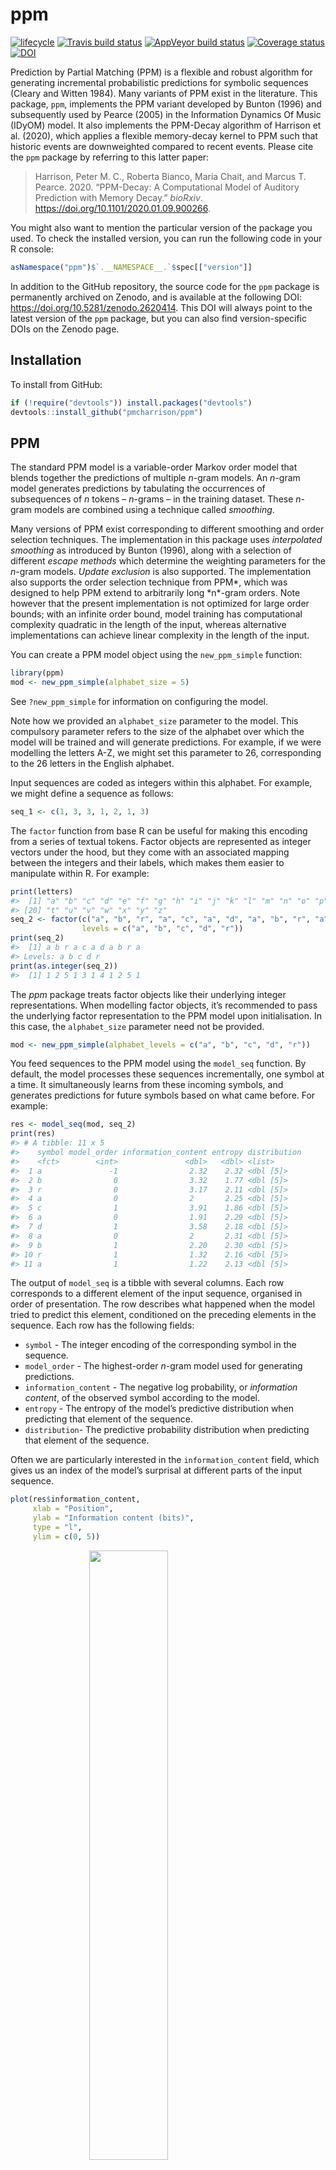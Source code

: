 
<!-- README.md is generated from README.Rmd. Please edit that file -->

# ppm

[![lifecycle](https://img.shields.io/badge/lifecycle-maturing-blue.svg)](https://www.tidyverse.org/lifecycle/#maturing)
[![Travis build
status](https://travis-ci.org/pmcharrison/ppm.svg?branch=master)](https://travis-ci.org/pmcharrison/ppm)
[![AppVeyor build
status](https://ci.appveyor.com/api/projects/status/github/pmcharrison/ppm?branch=master&svg=true)](https://ci.appveyor.com/project/pmcharrison/ppm)
[![Coverage
status](https://coveralls.io/repos/github/pmcharrison/ppm/badge.svg)](https://coveralls.io/r/pmcharrison/ppm?branch=master)
[![DOI](https://zenodo.org/badge/DOI/10.5281/zenodo.2620414.svg)](https://doi.org/10.5281/zenodo.2620414)

Prediction by Partial Matching (PPM) is a flexible and robust algorithm
for generating incremental probabilistic predictions for symbolic
sequences (Cleary and Witten 1984). Many variants of PPM exist in the
literature. This package, `ppm`, implements the PPM variant developed by
Bunton (1996) and subsequently used by Pearce (2005) in the Information
Dynamics Of Music (IDyOM) model. It also implements the PPM-Decay
algorithm of Harrison et al. (2020), which applies a flexible
memory-decay kernel to PPM such that historic events are downweighted
compared to recent events. Please cite the `ppm` package by referring to
this latter paper:

> Harrison, Peter M. C., Roberta Bianco, Maria Chait, and Marcus T.
> Pearce. 2020. “PPM-Decay: A Computational Model of Auditory Prediction
> with Memory Decay.” *bioRxiv*.
> <https://doi.org/10.1101/2020.01.09.900266>.

You might also want to mention the particular version of the package you
used. To check the installed version, you can run the following code in
your R console:

``` r
asNamespace("ppm")$`.__NAMESPACE__.`$spec[["version"]]
```

In addition to the GitHub repository, the source code for the `ppm`
package is permanently archived on Zenodo, and is available at the
following DOI: <https://doi.org/10.5281/zenodo.2620414>. This DOI will
always point to the latest version of the `ppm` package, but you can
also find version-specific DOIs on the Zenodo page.

## Installation

To install from GitHub:

``` r
if (!require("devtools")) install.packages("devtools")
devtools::install_github("pmcharrison/ppm")
```

## PPM

The standard PPM model is a variable-order Markov order model that
blends together the predictions of multiple *n*-gram models. An *n*-gram
model generates predictions by tabulating the occurrences of
subsequences of *n* tokens – *n*-grams – in the training dataset. These
*n*-gram models are combined using a technique called *smoothing*.

Many versions of PPM exist corresponding to different smoothing and
order selection techniques. The implementation in this package uses
*interpolated smoothing* as introduced by Bunton (1996), along with a
selection of different *escape methods* which determine the weighting
parameters for the *n*-gram models. *Update exclusion* is also
supported. The implementation also supports the order selection
technique from PPM*, which was designed to help PPM extend to
arbitrarily long *n\*-gram orders. Note however that the present
implementation is not optimized for large order bounds; with an infinite
order bound, model training has computational complexity quadratic in
the length of the input, whereas alternative implementations can achieve
linear complexity in the length of the input.

You can create a PPM model object using the `new_ppm_simple` function:

``` r
library(ppm)
mod <- new_ppm_simple(alphabet_size = 5)
```

See `?new_ppm_simple` for information on configuring the model.

Note how we provided an `alphabet_size` parameter to the model. This
compulsory parameter refers to the size of the alphabet over which the
model will be trained and will generate predictions. For example, if we
were modelling the letters A-Z, we might set this parameter to 26,
corresponding to the 26 letters in the English alphabet.

Input sequences are coded as integers within this alphabet. For example,
we might define a sequence as follows:

``` r
seq_1 <- c(1, 3, 3, 1, 2, 1, 3)
```

The `factor` function from base R can be useful for making this encoding
from a series of textual tokens. Factor objects are represented as
integer vectors under the hood, but they come with an associated mapping
between the integers and their labels, which makes them easier to
manipulate within R. For example:

``` r
print(letters)
#>  [1] "a" "b" "c" "d" "e" "f" "g" "h" "i" "j" "k" "l" "m" "n" "o" "p" "q" "r" "s"
#> [20] "t" "u" "v" "w" "x" "y" "z"
seq_2 <- factor(c("a", "b", "r", "a", "c", "a", "d", "a", "b", "r", "a"),
                levels = c("a", "b", "c", "d", "r"))
print(seq_2)
#>  [1] a b r a c a d a b r a
#> Levels: a b c d r
print(as.integer(seq_2))
#>  [1] 1 2 5 1 3 1 4 1 2 5 1
```

The *ppm* package treats factor objects like their underlying integer
representations. When modelling factor objects, it’s recommended to pass
the underlying factor representation to the PPM model upon
initialisation. In this case, the `alphabet_size` parameter need not be
provided.

``` r
mod <- new_ppm_simple(alphabet_levels = c("a", "b", "c", "d", "r"))
```

You feed sequences to the PPM model using the `model_seq` function. By
default, the model processes these sequences incrementally, one symbol
at a time. It simultaneously learns from these incoming symbols, and
generates predictions for future symbols based on what came before. For
example:

``` r
res <- model_seq(mod, seq_2)
print(res)
#> # A tibble: 11 x 5
#>    symbol model_order information_content entropy distribution
#>    <fct>        <int>               <dbl>   <dbl> <list>      
#>  1 a               -1                2.32    2.32 <dbl [5]>   
#>  2 b                0                3.32    1.77 <dbl [5]>   
#>  3 r                0                3.17    2.11 <dbl [5]>   
#>  4 a                0                2       2.25 <dbl [5]>   
#>  5 c                1                3.91    1.86 <dbl [5]>   
#>  6 a                0                1.91    2.29 <dbl [5]>   
#>  7 d                1                3.58    2.18 <dbl [5]>   
#>  8 a                0                2       2.31 <dbl [5]>   
#>  9 b                1                2.20    2.30 <dbl [5]>   
#> 10 r                1                1.32    2.16 <dbl [5]>   
#> 11 a                1                1.22    2.13 <dbl [5]>
```

The output of `model_seq` is a tibble with several columns. Each row
corresponds to a different element of the input sequence, organised in
order of presentation. The row describes what happened when the model
tried to predict this element, conditioned on the preceding elements in
the sequence. Each row has the following fields:

-   `symbol` - The integer encoding of the corresponding symbol in the
    sequence.
-   `model_order` - The highest-order *n*-gram model used for generating
    predictions.
-   `information_content` - The negative log probability, or
    *information content*, of the observed symbol according to the
    model.
-   `entropy` - The entropy of the model’s predictive distribution when
    predicting that element of the sequence.
-   `distribution`- The predictive probability distribution when
    predicting that element of the sequence.

Often we are particularly interested in the `information_content` field,
which gives us an index of the model’s surprisal at different parts of
the input sequence.

``` r
plot(res$information_content,
     xlab = "Position",
     ylab = "Information content (bits)",
     type = "l", 
     ylim = c(0, 5))
```

<img src="man/figures/README-unnamed-chunk-6-1.png" width="50%" style="display: block; margin: auto;" />

The `model_seq` function changes the input PPM model object, even the
absence of the assignment operator `<-`. Typically, the PPM model will
have been updated with the contents of the training sequence. If we
present the same sequence again, it should prove to be much more
predictable (red line):

``` r
res_2 <- model_seq(mod, seq_2)
plot(res$information_content,
     xlab = "Position",
     ylab = "Information content (bits)",
     type = "l", 
     ylim = c(0, 5))
points(res_2$information_content,
       type = "l", col = "red")
```

<img src="man/figures/README-unnamed-chunk-7-1.png" width="50%" style="display: block; margin: auto;" />

By setting `generate = TRUE`, we can also instruct the model to generate
new samples based on the statistics that it has learned so far. In this
case the first argument to `model_seq` should be an integer
corresponding to the desired length of the generated sequence.

``` r
res_3 <- model_seq(mod, seq = 20, generate = TRUE)
res_3$symbol
#>  [1] a b r a c a d a b r a c a d a b r a c a
#> Levels: a b c d r
```

## PPM-Decay

The original PPM algorithm has a perfect memory, and weights all
historic observations equally when generating predictions. The PPM-Decay
modifies this behaviour, introducing a customisable memory decay kernel
that determines the weight of historic observations as a function of the
time and number of events observed since the original event. For
example, a decay kernel for modelling auditory prediction might resemble
the following:

<img src="man/figures/example-decay-kernel.png" width="50%" style="display: block; margin: auto;" />

In its most general form (illustrated above), the decay kernel comprises
three phases:

-   A buffer phase (yellow);
-   A short-term memory phase (red);
-   A long-term memory phase (blue).

The parameters for these different phases, in particular durations and
relative weights, are customisable. Each phase can be disabled
separately to produce simpler families of decay kernels. For example,
the default parameters define a one-stage exponential decay kernel;
adding a buffer phase and retrieval noise produces the two-stage decay
kernel in Harrison et al. (2020).

The `new_ppm_decay` function is used to create a new PPM-Decay model. It
works in a similar way to `new_ppm_simple`, described above for PPM
models. The function has many customisable parameters (see
`?new_ppm_decay`) that support the specification of various kinds of
decay kernels, including single-stage exponential decays, two-stage
exponential decays, exponential decays with non-zero asymptotes, and
kernels combining a flat buffer period with subsequent exponential
decays.

``` r
mod_decay <- new_ppm_decay(alphabet_size = 5, ltm_half_life = 2)
```

When modelling a sequence with a PPM-Decay model, you need to specify
both the sequence itself and a numeric vector corresponding to the
timepoints of the symbol observations.

``` r
seq_2_time <- seq_along(seq_2)
print(seq_2_time)
#>  [1]  1  2  3  4  5  6  7  8  9 10 11

res_4 <- model_seq(mod_decay, 
                   seq_2,
                   time = seq_2_time)

plot(res_4$information_content,
     xlab = "Position",
     ylab = "Information content (bits)",
     type = "l", 
     ylim = c(0, 5))
points(res_4$information_content,
       type = "l", col = "blue")
```

<img src="man/figures/README-unnamed-chunk-11-1.png" width="50%" style="display: block; margin: auto;" />

Here the original PPM output is plotted in black, the PPM-Decay model in
blue.

## References

<div id="refs" class="references csl-bib-body hanging-indent">

<div id="ref-Bunton1996" class="csl-entry">

Bunton, Suzanne. 1996. “<span class="nocase">On-line stochastic
processes in data compression</span>.” PhD dissertation, Seattle, WA:
University of Washington.

</div>

<div id="ref-Cleary1984" class="csl-entry">

Cleary, John G., and Ian H. Witten. 1984. “<span class="nocase">Data
compression using adaptive coding and partial string matching</span>.”
*IEEE Transactions on Communications* 32 (4): 396–402.
<https://doi.org/10.1109/TCOM.1984.1096090>.

</div>

<div id="ref-Harrison2020" class="csl-entry">

Harrison, Peter M. C., Roberta Bianco, Maria Chait, and Marcus T.
Pearce. 2020. “PPM-Decay: A Computational Model of Auditory Prediction
with Memory Decay.” *bioRxiv*.
<https://doi.org/10.1101/2020.01.09.900266>.

</div>

<div id="ref-Pearce2005" class="csl-entry">

Pearce, Marcus T. 2005. “<span class="nocase">The construction and
evaluation of statistical models of melodic structure in music
perception and composition</span>.” PhD thesis, London, UK: City
University.

</div>

</div>
